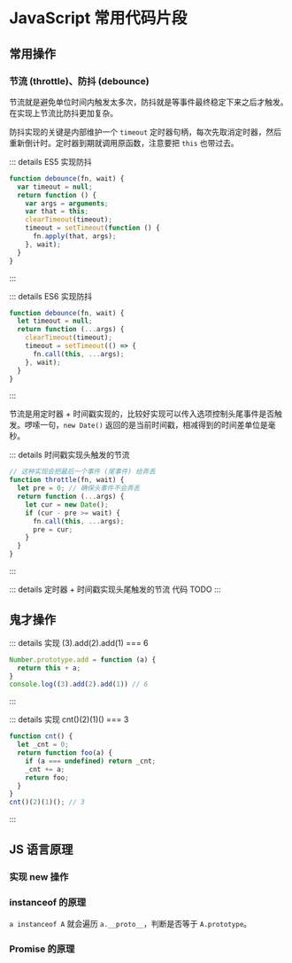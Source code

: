 # JavaScript 常用代码片段
## 常用操作
### 节流 (throttle)、防抖 (debounce)
节流就是避免单位时间内触发太多次，防抖就是等事件最终稳定下来之后才触发。在实现上节流比防抖更加复杂。

防抖实现的关键是内部维护一个 `timeout` 定时器句柄，每次先取消定时器，然后重新倒计时。定时器到期就调用原函数，注意要把 `this` 也带过去。

::: details ES5 实现防抖
```javascript
function debounce(fn, wait) {
  var timeout = null;
  return function () {
    var args = arguments;
    var that = this;
    clearTimeout(timeout);
    timeout = setTimeout(function () {
      fn.apply(that, args);
    }, wait);
  }
}
```
:::

::: details ES6 实现防抖
```javascript
function debounce(fn, wait) {
  let timeout = null;
  return function (...args) {
    clearTimeout(timeout);
    timeout = setTimeout(() => {
      fn.call(this, ...args);
    }, wait);
  }
}
```
:::

节流是用定时器 + 时间戳实现的，比较好实现可以传入选项控制头尾事件是否触发。啰嗦一句，`new Date()` 返回的是当前时间戳，相减得到的时间差单位是毫秒。

::: details 时间戳实现头触发的节流
```javascript
// 这种实现会把最后一个事件 (尾事件) 给弄丢
function throttle(fn, wait) {
  let pre = 0; // 确保头事件不会弄丢
  return function (...args) {
    let cur = new Date();
    if (cur - pre >= wait) {
      fn.call(this, ...args);
      pre = cur;
    }
  }
}
```
:::

::: details 定时器 + 时间戳实现头尾触发的节流
代码 TODO
:::

## 鬼才操作

::: details 实现 (3).add(2).add(1) === 6
```javascript
Number.prototype.add = function (a) {
  return this + a;
}
console.log((3).add(2).add(1)) // 6
```
:::

::: details 实现 cnt()(2)(1)() === 3
```javascript
function cnt() {
  let _cnt = 0;
  return function foo(a) {
    if (a === undefined) return _cnt;
    _cnt += a;
    return foo;
  }
}
cnt()(2)(1)(); // 3
```
:::

## JS 语言原理
### 实现 new 操作

### instanceof 的原理
`a instanceof A` 就会遍历 `a.__proto__`，判断是否等于 `A.prototype`。

### Promise 的原理
